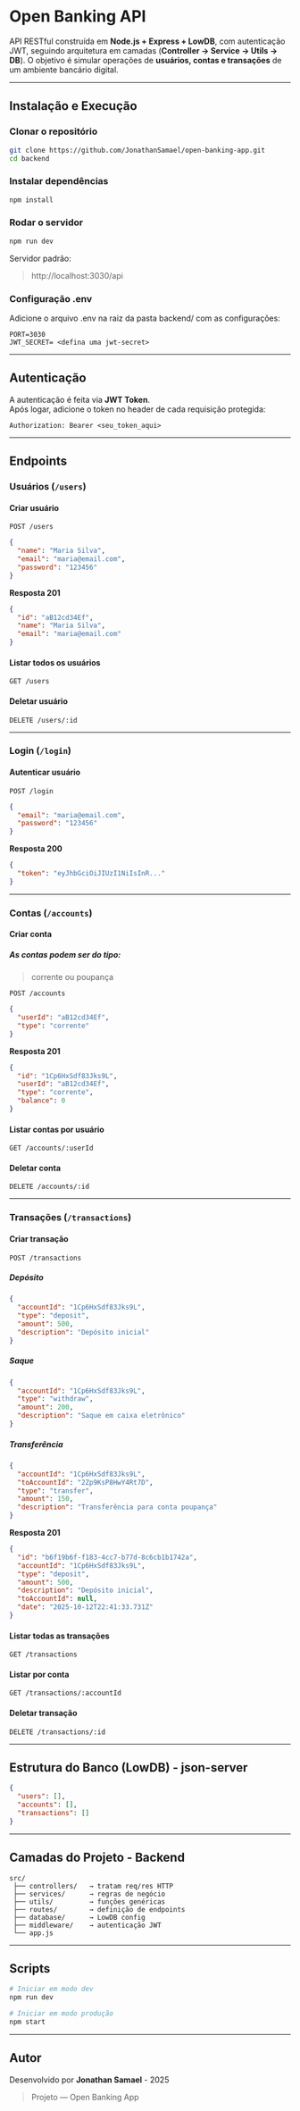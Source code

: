 # Open Banking API

API RESTful construída em **Node.js + Express + LowDB**, com autenticação JWT, seguindo arquitetura em camadas (**Controller → Service → Utils → DB**).
O objetivo é simular operações de **usuários, contas e transações** de um ambiente bancário digital.

---

## **Instalação e Execução**

### Clonar o repositório

```bash
git clone https://github.com/JonathanSamael/open-banking-app.git
cd backend
```

### Instalar dependências

```bash
npm install
```

### Rodar o servidor

```bash
npm run dev
```

Servidor padrão:

> http://localhost:3030/api

### Configuração .env

Adicione o arquivo .env na raiz da pasta backend/ com as configurações:
```
PORT=3030
JWT_SECRET= <defina uma jwt-secret>

```
---

## **Autenticação**

A autenticação é feita via **JWT Token**.  
Após logar, adicione o token no header de cada requisição protegida:

```
Authorization: Bearer <seu_token_aqui>
```

---

## **Endpoints**

### Usuários (`/users`)

#### Criar usuário

`POST /users`

```json
{
  "name": "Maria Silva",
  "email": "maria@email.com",
  "password": "123456"
}
```

**Resposta 201**

```json
{
  "id": "aB12cd34Ef",
  "name": "Maria Silva",
  "email": "maria@email.com"
}
```

#### Listar todos os usuários

`GET /users`

#### Deletar usuário

`DELETE /users/:id`

---

### Login (`/login`)

#### Autenticar usuário

`POST /login`

```json
{
  "email": "maria@email.com",
  "password": "123456"
}
```

**Resposta 200**

```json
{
  "token": "eyJhbGciOiJIUzI1NiIsInR..."
}
```

---

### Contas (`/accounts`)

#### Criar conta

##### As contas podem ser do tipo:

> corrente ou poupança

`POST /accounts`

```json
{
  "userId": "aB12cd34Ef",
  "type": "corrente"
}
```

**Resposta 201**

```json
{
  "id": "1Cp6HxSdf83Jks9L",
  "userId": "aB12cd34Ef",
  "type": "corrente",
  "balance": 0
}
```

#### Listar contas por usuário

`GET /accounts/:userId`

#### Deletar conta

`DELETE /accounts/:id`

---

### Transações (`/transactions`)

#### Criar transação

`POST /transactions`

##### Depósito

```json
{
  "accountId": "1Cp6HxSdf83Jks9L",
  "type": "deposit",
  "amount": 500,
  "description": "Depósito inicial"
}
```

##### Saque

```json
{
  "accountId": "1Cp6HxSdf83Jks9L",
  "type": "withdraw",
  "amount": 200,
  "description": "Saque em caixa eletrônico"
}
```

##### Transferência

```json
{
  "accountId": "1Cp6HxSdf83Jks9L",
  "toAccountId": "2Zp9KsP8HwY4Rt7D",
  "type": "transfer",
  "amount": 150,
  "description": "Transferência para conta poupança"
}
```

**Resposta 201**

```json
{
  "id": "b6f19b6f-f183-4cc7-b77d-8c6cb1b1742a",
  "accountId": "1Cp6HxSdf83Jks9L",
  "type": "deposit",
  "amount": 500,
  "description": "Depósito inicial",
  "toAccountId": null,
  "date": "2025-10-12T22:41:33.731Z"
}
```

#### Listar todas as transações

`GET /transactions`

#### Listar por conta

`GET /transactions/:accountId`

#### Deletar transação

`DELETE /transactions/:id`

---

## **Estrutura do Banco (LowDB) - json-server**

```json
{
  "users": [],
  "accounts": [],
  "transactions": []
}
```

---

## **Camadas do Projeto - Backend**

```
src/
 ├── controllers/   → tratam req/res HTTP
 ├── services/      → regras de negócio
 ├── utils/         → funções genéricas
 ├── routes/        → definição de endpoints
 ├── database/      → LowDB config
 ├── middleware/    → autenticação JWT
 └── app.js
```

---

## **Scripts**

```bash
# Iniciar em modo dev
npm run dev

# Iniciar em modo produção
npm start
```

---

## **Autor**

Desenvolvido por **Jonathan Samael** - 2025

> Projeto — Open Banking App

